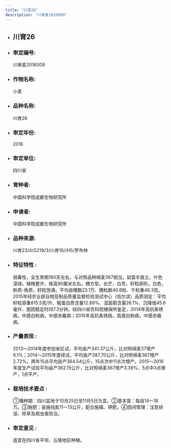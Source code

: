 ```yaml
---
title: "川育26"
description: "川审麦2016009"
---
```

* ## 川育26
* ###  审定编号:  
   川审麦2016009

*  ### 作物名称:  
   小麦

*   ###  品种名称: 
    川育26

*   ### 审定年份: 
    2016

*   ### 审定单位:  
    四川省

*   ### 育种者:  
    中国科学院成都生物研究所

*   ### 申请者:  
    中国科学院成都生物研究所

*   ### 品种来源:  
    川育23/4/G219/3/川育16//H5/罗布林

*   ### 特征特性 : 
    弱春性，全生育期180天左右，与对照品种绵麦367相当。幼苗半直立，叶色深绿。植株整齐，株高90厘米左右。穗方型，长芒，白壳，籽粒卵形，白色，粉质-角质，籽粒饱满。平均亩穗数23.1万、穗粒数40.8粒、千粒重46.3克。2015年经农业部谷物及制品质量监督检验测试中心（哈尔滨）品质测定：平均籽粒容重815.5克/升、粗蛋白质含量12.89%、湿面筋含量26.1%、沉降值45.6毫升、面团稳定时间7.3分钟。经四川省农科院植保所鉴定，2014年高抗条锈病，中感白粉病，中感赤霉病；2015年高抗条锈病，高感白粉病，中感赤霉病。

*   ### 产量表现 : 
    2013～2014年度参加省区试，平均亩产341.37公斤，比对照绵麦37增产9.1%；2014～2015年度续试，平均亩产387.70公斤，比对照绵麦367增产2.72%。两年15点平均亩产364.54公斤，15点次中11点次增产。2015～2016年度生产试验平均亩产362.15公斤，比对照绵麦367增产3.39%，5点中3点增产，1点平产。

*   ### 栽培技术要点 : 
    ①播种期：四川盆地于10月25日至11月5日为宜。②基本苗：每亩14～18万。③施肥：亩施纯氮11～13公斤，配合施磷、钾肥。④田间管理：注意排湿、除草及病虫害防治。

*   ### 审定意见 : 
    适宜在四川省平坝、丘陵地区种植。
